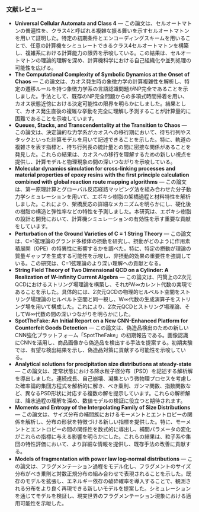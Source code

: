 ### 文献レビュー
- **Universal Cellular Automata and Class 4** — この論文は、セルオートマトンの普遍性を、クラス4と呼ばれる複雑な振る舞いを示すセルオートマトンを用いて証明した。特定の初期条件とエンコーディングスキームを用いることで、任意の計算機をシミュレートできるクラス4セルオートマトンを構築し、複雑系における計算能力の限界を示唆している。この結果は、セルオートマトンの理論的理解を深め、計算機科学における自己組織化や並列処理の可能性を広げる。
- **The Computational Complexity of Symbolic Dynamics at the Onset of Chaos** — この論文は、カオス発生時の象徴力学の計算複雑性を解析し、特定の遷移ルールを持つ象徴力学系の言語認識問題がNP完全であることを示しました。手法として、既存のNP完全問題からの多項式時間帰着を用い、カオス状態近傍における決定可能性の限界を明らかにしました。結果として、カオス発生直後の複雑な挙動を完全に理解し予測することが計算量的に困難であることを示唆しています。
- **Queues, Stacks, and Transcendentality at the Transition to Chaos** — この論文は、決定論的な力学系がカオスへの移行期において、待ち行列やスタックといった計算モデルを用いて記述できることを示した。特に、軌道の複雑さを表す指標と、待ち行列長の統計量との間に密接な関係があることを発見した。これらの結果は、カオスへの移行を理解するための新しい視点を提供し、計算モデルと物理現象の間の深いつながりを示唆している。
- **Molecular dynamics simulation for cross-linking processes and material properties of epoxy resins with the first principle calculation combined with global reaction route mapping algorithms** — この論文は、第一原理計算とグローバル反応経路マッピング法を組み合わせた分子動力学シミュレーションを用いて、エポキシ樹脂の架橋過程と材料特性を解析しました。これにより、架橋反応の詳細なメカニズムを明らかにし、硬化後の樹脂の構造と弾性率などの特性を予測しました。本研究は、エポキシ樹脂の設計と開発において、計算機シミュレーションの有効性を示す重要な貢献をしています。
- **Perturbation of the Ground Varieties of C = 1 String Theory** — この論文は、C=1弦理論のグランド多様体の摂動を研究し、摂動がどのように作用素積展開（OPE）の特異性に影響するかを調べた。特に、特定の摂動が理論の質量ギャップを生成する可能性を示唆し、非摂動的効果の重要性を強調している。この研究は、C=1弦理論のより深い理解への貢献となる。
- **String Field Theory of Two Dimensional QCD on a Cylinder: A Realization of W-infinity Current Algebra** — この論文は、円筒上の2次元QCDにおけるストリング場理論を構築し、それがW∞カレント代数の実現であることを示した。具体的には、2次元QCDの物理的ヒルベルト空間をストリング場理論のヒルベルト空間と同一視し、W∞代数の生成演算子をストリング場を用いて構成した。これにより、2次元QCDとストリング場理論、そしてW∞代数の間の深いつながりを明らかにした。
- **SpotTheFake: An Initial Report on a New CNN-Enhanced Platform for Counterfeit Goods Detection** — この論文は、偽造品検出のための新しいCNN強化プラットフォーム「SpotTheFake」の初期報告である。画像認識にCNNを活用し、商品画像から偽造品を検出する手法を提案する。初期実験では、有望な検出結果を示し、偽造品対策に貢献する可能性を示唆している。
- **Analytical solutions for precipitation size distributions at steady-state** — この論文は、定常状態における降水粒子径分布（PSD）を記述する解析解を導出しました。連続成長、自己崩壊、凝集という微物理プロセスを考慮した確率論的集団方程式を解析的に解き、べき乗則、ガンマ関数、指数関数など、異なるPSD形状に対応する複数の解を提示しています。これらの解析解は、降水過程の理解を深め、数値モデルの検証に役立つと期待されます。
- **Moments and Entropy of the Interpolating Family of Size Distributions** — この論文は、サイズ分布の補間族におけるモーメントとエントロピーの関係を解析し、分布の形状を特徴づける新しい指標を提供した。特に、モーメントとエントロピーの間の関係性を数式的に導出し、補間パラメータの変化がこれらの指標に与える影響を明らかにした。これらの結果は、粒子系や集団の特性評価において、より詳細な情報を提供し、既存手法の改善に貢献する。
- **Models of fragmentation with power law log-normal distributions** — この論文は、フラグメンテーション過程をモデル化し、フラグメントのサイズ分布がべき乗則と対数正規分布の組み合わせで表現されることを示した。既存のモデルを拡張し、エネルギー依存の破砕確率を導入することで、観測される分布をより良く再現できる新しいモデルを提案した。シミュレーションを通じてモデルを検証し、現実世界のフラグメンテーション現象における適用可能性を示唆した。